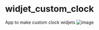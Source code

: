 # widjet_custom_clock
 App to make custom clock widjets
![image](https://github.com/mikl14/widjet_custom_clock/blob/master/clock2.gif)
